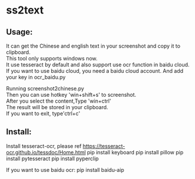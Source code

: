 ss2text
=======

Usage:
------
It can get the Chinese and english text in your screenshot and copy it to clipboard.   
This tool only supports windows now.  
It use tesseract by default and also support use ocr function in baidu cloud.
If you want to use baidu cloud, you need a baidu cloud account. And add your key in ocr_baidu.py

Running screenshot2chinese.py  
Then you can use hotkey 'win+shift+s' to screenshot.  
After you select the content,Type 'win+ctrl'   
The result will be stored in your clipboard.  
If you want to exit, type'ctrl+c'  

Install:
-------
Install tesseract-ocr, please ref https://tesseract-ocr.github.io/tessdoc/Home.html
pip install keyboard
pip install pillow
pip install pytesseract
pip install pyperclip

If you want to use baidu ocr:
pip install baidu-aip
